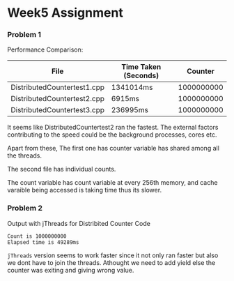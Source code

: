# Week5 Assignment

### Problem 1

Performance Comparison:

File | Time Taken (Seconds) | Counter | 
--- | --- | --- 
DistributedCountertest1.cpp | 1341014ms | 1000000000 | 
DistributedCountertest2.cpp | 6915ms | 1000000000 | 
DistributedCountertest3.cpp | 236995ms | 1000000000 |

It seems like DistributedCountertest2 ran the fastest. The external factors contributing to the speed could be the background processes, cores etc.

Apart from these, 
The first one has counter variable has shared among all the threads.

The second file has individual counts.

The count variable has count variable at every 256th memory, and cache varaible being accessed is taking time thus its slower.

### Problem 2

Output with jThreads for Distribited Counter Code
```
Count is 1000000000
Elapsed time is 49289ms
```

`jThreads` version seems to work faster since it not only ran faster but also we dont have to join the threads. Athought we need to add yield else the counter was exiting and giving wrong value.


